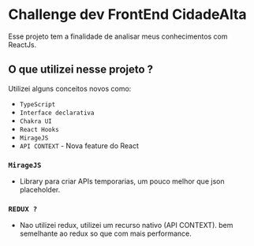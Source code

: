 # Challenge dev FrontEnd CidadeAlta

Esse projeto tem a finalidade de analisar meus conhecimentos com ReactJs.
## O que utilizei nesse projeto ?

Utilizei alguns conceitos novos como:
  - `TypeScript`
  - `Interface declarativa`
  - `Chakra UI`
  - `React Hooks`
  - `MirageJS`
  - `API CONTEXT` - Nova feature do React

### `MirageJS`
  - Library para criar APIs temporarias, um pouco melhor que json placeholder.

### `REDUX ?`
 - Nao utilizei redux, utilizei um recurso nativo (API CONTEXT). bem semelhante ao redux so que com mais performance.
